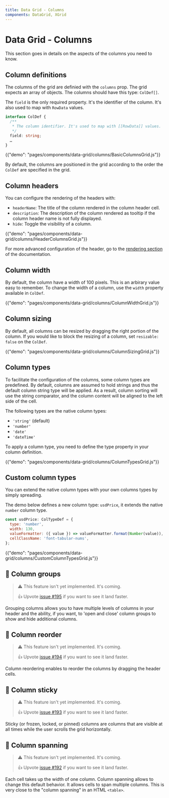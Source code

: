 ```yaml
---
title: Data Grid - Columns
components: DataGrid, XGrid
---
```


# Data Grid - Columns

<p class="description">This section goes in details on the aspects of the columns you need to know.</p>

## Column definitions

The columns of the grid are definied with the `columns` prop.
The grid expects an array of objects.
The columns should have this type: `ColDef[]`.

The `field` is the only required property. It's the identifier of the column. It's also used to map with `RowData` values.

```ts
interface ColDef {
  /**
   * The column identifier. It's used to map with [[RowData]] values.
   */
  field: string;
  …
}
```

{{"demo": "pages/components/data-grid/columns/BasicColumnsGrid.js"}}

By default, the columns are positioned in the grid according to the order the `ColDef` are specified in the grid.

## Column headers

You can configure the rendering of the headers with:

- `headerName`: The title of the column rendered in the column header cell.
- `description`: The description of the column rendered as tooltip if the column header name is not fully displayed.
- `hide`: Toggle the visibility of a column.

{{"demo": "pages/components/data-grid/columns/HeaderColumnsGrid.js"}}

For more advanced configuration of the header, go to the [rendering section](/components/data-grid/rendering/#header-cell) of the documentation.

## Column width

By default, the column have a width of 100 pixels.
This is an arbirary value easy to remember.
To change the width of a column, use the `width` property available in `ColDef`.

{{"demo": "pages/components/data-grid/columns/ColumnWidthGrid.js"}}

## Column sizing

By default, all columns can be resized by dragging the right portion of the column.
If you would like to block the resizing of a column, set `resizable: false` on the `ColDef`.

{{"demo": "pages/components/data-grid/columns/ColumnSizingGrid.js"}}

<!--
- https://ag-grid.com/javascript-grid-resizing/
- https://demos.telerik.com/kendo-ui/grid/column-resizing
- https://www.telerik.com/kendo-react-ui/components/grid/columns/resizing/
- https://elastic.github.io/eui/#/tabular-content/data-grid
- https://devexpress.github.io/devextreme-reactive/react/grid/docs/guides/column-resizing/
- http://schrodinger.github.io/fixed-data-table-2/example-resize.html
- https://ej2.syncfusion.com/react/demos/#/material/grid/column-resizing
- https://js.devexpress.com/Demos/WidgetsGallery/Demo/DataGrid/ColumnResizing/React/Light/
- https://www.jqwidgets.com/react/react-grid/#https://www.jqwidgets.com/react/react-grid/react-grid-columnsresize.htm
-->

## Column types

To facilitate the configuration of the columns, some column types are predefined.
By default, columns are assumed to hold strings and thus the default column string type will be applied. As a result, column sorting will use the string comparator, and the column content will be aligned to the left side of the cell.

The following types are the native column types:

- `'string'` (default)
- `'number'`
- `'date'`
- `'dateTime'`

To apply a column type, you need to define the type property in your column definition.

{{"demo": "pages/components/data-grid/columns/ColumnTypesGrid.js"}}

## Custom column types

You can extend the native column types with your own columns types by simply spreading.

The demo below defines a new column type: `usdPrice`, it extends the native `number` column type.

```jsx
const usdPrice: ColTypeDef = {
  type: 'number',
  width: 130,
  valueFormatter: ({ value }) => valueFormatter.format(Number(value)),
  cellClassName: 'font-tabular-nums',
};
```

{{"demo": "pages/components/data-grid/columns/CustomColumnTypesGrid.js"}}

## 🚧 Column groups

> ⚠️ This feature isn't yet implemented. It's coming.
>
> 👍 Upvote [issue #195](https://github.com/mui-org/material-ui-x/issues/195) if you want to see it land faster.

Grouping columns allows you to have multiple levels of columns in your header and the ability, if you want, to 'open and close' column groups to show and hide additional columns.

## 🚧 Column reorder

> ⚠️ This feature isn't yet implemented. It's coming.
>
> 👍 Upvote [issue #194](https://github.com/mui-org/material-ui-x/issues/194) if you want to see it land faster.

Column reordering enables to reorder the columns by dragging the header cells.

## 🚧 Column sticky

> ⚠️ This feature isn't yet implemented. It's coming.
>
> 👍 Upvote [issue #193](https://github.com/mui-org/material-ui-x/issues/193) if you want to see it land faster.

Sticky (or frozen, locked, or pinned) columns are columns that are visible at all times while the user scrolls the grid horizontally.

## 🚧 Column spanning

> ⚠️ This feature isn't yet implemented. It's coming.
>
> 👍 Upvote [issue #192](https://github.com/mui-org/material-ui-x/issues/192) if you want to see it land faster.

Each cell takes up the width of one column.
Column spanning allows to change this default behavior.
It allows cells to span multiple columns.
This is very close to the "column spanning" in an HTML `<table>`.
